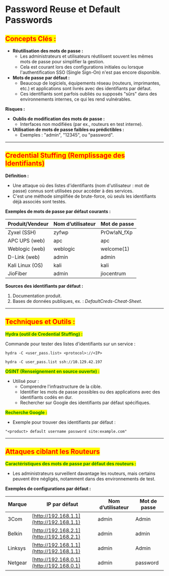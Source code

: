 # Password Reuse et Default Passwords

## <mark style="color:red;">**Concepts Clés :**</mark>

* **Réutilisation des mots de passe :**
  * Les administrateurs et utilisateurs réutilisent souvent les mêmes mots de passe pour simplifier la gestion.
  * Cela est courant lors des configurations initiales ou lorsque l'authentification SSO (Single Sign-On) n'est pas encore disponible.
* **Mots de passe par défaut :**
  * Beaucoup de logiciels, équipements réseau (routeurs, imprimantes, etc.) et applications sont livrés avec des identifiants par défaut.
  * Ces identifiants sont parfois oubliés ou supposés "sûrs" dans des environnements internes, ce qui les rend vulnérables.

**Risques :**

* **Oublis de modification des mots de passe :**
  * Interfaces non modifiées (par ex., routeurs en test interne).
* **Utilisation de mots de passe faibles ou prédictibles :**
  * Exemples : "admin", "12345", ou "password".

***

## <mark style="color:red;">**Credential Stuffing (Remplissage des Identifiants)**</mark>

**Définition :**

* Une attaque où des listes d'identifiants (nom d'utilisateur : mot de passe) connus sont utilisées pour accéder à des services.
* C'est une méthode simplifiée de brute-force, où seuls les identifiants déjà associés sont testés.

**Exemples de mots de passe par défaut courants :**

| Produit/Vendeur | Nom d’utilisateur | Mot de passe |
| --------------- | ----------------- | ------------ |
| Zyxel (SSH)     | zyfwp             | PrOw!aN\_fXp |
| APC UPS (web)   | apc               | apc          |
| Weblogic (web)  | weblogic          | welcome(1)   |
| D-Link (web)    | admin             | admin        |
| Kali Linux (OS) | kali              | kali         |
| JioFiber        | admin             | jiocentrum   |

**Sources des identifiants par défaut :**

1. Documentation produit.
2. Bases de données publiques, ex. : _DefaultCreds-Cheat-Sheet_.

***

## <mark style="color:red;">**Techniques et Outils :**</mark>

<mark style="color:green;">**Hydra (outil de Credential Stuffing) :**</mark>

Commande pour tester des listes d'identifiants sur un service :

```
hydra -C <user_pass.list> <protocol>://<IP>
```

```
hydra -C user_pass.list ssh://10.129.42.197
```

<mark style="color:green;">**OSINT (Renseignement en source ouverte) :**</mark>

* Utilisé pour :
  * Comprendre l'infrastructure de la cible.
  * Identifier les mots de passe possibles ou des applications avec des identifiants codés en dur.
  * Rechercher sur Google des identifiants par défaut spécifiques.

<mark style="color:green;">**Recherche Google :**</mark>

* Exemple pour trouver des identifiants par défaut :

```
"<product> default username password site:example.com"
```

***

## <mark style="color:red;">**Attaques ciblant les Routeurs**</mark>

<mark style="color:green;">**Caractéristiques des mots de passe par défaut des routeurs :**</mark>

* Les administrateurs surveillent davantage les routeurs, mais certains peuvent être négligés, notamment dans des environnements de test.

**Exemples de configurations par défaut :**

| Marque  | IP par défaut                            | Nom d’utilisateur | Mot de passe |
| ------- | ---------------------------------------- | ----------------- | ------------ |
| 3Com    | [http://192.168.1.1](http://192.168.1.1) | admin             | Admin        |
| Belkin  | [http://192.168.2.1](http://192.168.2.1) | admin             | admin        |
| Linksys | [http://192.168.1.1](http://192.168.1.1) | admin             | Admin        |
| Netgear | [http://192.168.0.1](http://192.168.0.1) | admin             | password     |
